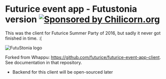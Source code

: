 # Futurice event app - Futustonia version [![Sponsored by Chilicorn.org](https://img.shields.io/badge/sponsored%20by-chilicorn.org-brightgreen.svg)](http://chilicorn.org)

This was the client for Futurice Summer Party of 2016, but sadly it never got finished in time. :(

![FutuStonia logo](https://storage.googleapis.com/futuroots/user_content/00037-1475667004819)

Forked from Whappu: https://github.com/futurice/futurice-event-app-client. See documentation
in that repository.

* Backend for this client will be open-sourced later
